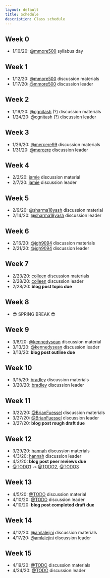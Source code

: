 ```yaml
---
layout: default
title: Schedule
description: Class schedule
---
```


## Week 0
* 1/10/20: [@mmore500](https://github.com/mmore500) syllabus day

## Week 1
* 1/12/20: [@mmore500](https://github.com/mmore500) discussion materials
* 1/17/20: [@mmore500](https://github.com/mmore500) discussion leader

## Week 2
* 1/19/20: [@cgnitash](https://github.com/cgnitash) (?) discussion materials
* 1/24/20: [@cgnitash](https://github.com/cgnitash) (?) discussion leader

## Week 3
* 1/26/20: [@mercere99](https://github.com/mercere99) discussion materials
* 1/31/20: [@mercere](https://github.com/mercere99) discussion leader

## Week 4
*  2/2/20: [jamie](https://github.com/TODO) discussion material
*  2/7/20: [jamie](https://github.com/TODO) discussion leader

## Week 5
*  2/9/20: [@sharma18yash](https://github.com/sharma18yash) discussion material
* 2/14/20: [@sharma18yash](https://github.com/sharma18yash) discussion leader

## Week 6
* 2/16/20: [@jgh9094](https://github.com/jgh9094) discussion materials
* 2/21/20: [@jgh9094](https://github.com/jgh9094) discussion leader

## Week 7
* 2/23/20: [colleen](https://github.com/TODO) discussion materials
* 2/28/20: [colleen](https://github.com/TODO) discussion leader
* 2/28/20: **blog post topic due**

## Week 8
* 😎 SPRING BREAK 😎

## Week 9
*  3/8/20: [@kennedysean](https://github.com/kennedysean) discussion material
* 3/13/20: [@kennedysean](https://github.com/kennedysean) discussion leader
* 3/13/20: **blog post outline due**

## Week 10
* 3/15/20: [bradley](https://github.com/TODO) discussion materials
* 3/20/20: [bradley](https://github.com/TODO) discussion leader


## Week 11
* 3/22/20: [@BrianFuessel](https://github.com/TODO) discussion materials
* 3/27/20: [@BrianFuessel](https://github.com/TODO) discussion leader
* 3/27/20: **blog post rough draft due**

## Week 12
* 3/29/20: [hannah](https://github.com/TODO) discussion materials
*  4/3/20: [hannah](https://github.com/TODO) discussion leader
*  4/3/20: **blog post peer reviews due**
  * [@TODO1](https://github.com/TODO) `->` [@TODO2](https://github.com/TODO), [@TODO3](https://github.com/TODO)

## Week 13
*  4/5/20: [@TODO](https://github.com/TODO) discussion material
* 4/10/20: [@TODO](https://github.com/TODO) discussion leader
* 4/10/20: **blog post completed draft due**

## Week 14
* 4/12/20: [@amlalejini](https://github.com/amlalejini) discussion materials
* 4/17/20: [@amlalejini](https://github.com/amlalejini) discussion leader

## Week 15
* 4/19/20: [@TODO](https://github.com/TODO) discussion materials 
* 4/24/20: [@TODO](https://github.com/TODO) discussion leader
